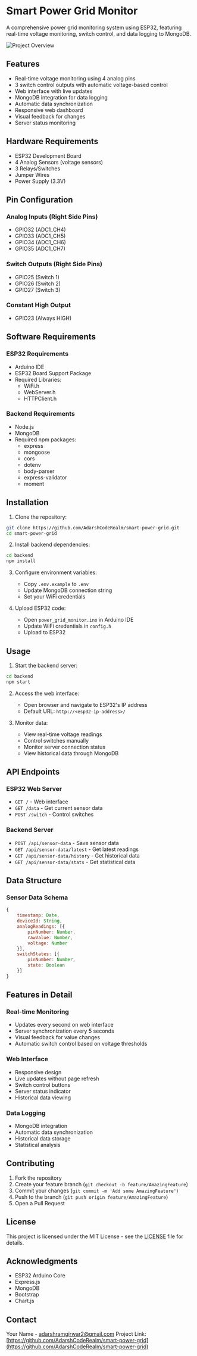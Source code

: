 # Smart Power Grid Monitor

A comprehensive power grid monitoring system using ESP32, featuring real-time voltage monitoring, switch control, and data logging to MongoDB.

![Project Overview](assets/IMG_20250425_105023.jpg)

## Features

- Real-time voltage monitoring using 4 analog pins
- 3 switch control outputs with automatic voltage-based control
- Web interface with live updates
- MongoDB integration for data logging
- Automatic data synchronization
- Responsive web dashboard
- Visual feedback for changes
- Server status monitoring

## Hardware Requirements

- ESP32 Development Board
- 4 Analog Sensors (voltage sensors)
- 3 Relays/Switches
- Jumper Wires
- Power Supply (3.3V)

## Pin Configuration

### Analog Inputs (Right Side Pins)
- GPIO32 (ADC1_CH4)
- GPIO33 (ADC1_CH5)
- GPIO34 (ADC1_CH6)
- GPIO35 (ADC1_CH7)

### Switch Outputs (Right Side Pins)
- GPIO25 (Switch 1)
- GPIO26 (Switch 2)
- GPIO27 (Switch 3)

### Constant High Output
- GPIO23 (Always HIGH)

## Software Requirements

### ESP32 Requirements
- Arduino IDE
- ESP32 Board Support Package
- Required Libraries:
  - WiFi.h
  - WebServer.h
  - HTTPClient.h

### Backend Requirements
- Node.js
- MongoDB
- Required npm packages:
  - express
  - mongoose
  - cors
  - dotenv
  - body-parser
  - express-validator
  - moment

## Installation

1. Clone the repository:
```bash
git clone https://github.com/AdarshCodeRealm/smart-power-grid.git
cd smart-power-grid
```

2. Install backend dependencies:
```bash
cd backend
npm install
```

3. Configure environment variables:
   - Copy `.env.example` to `.env`
   - Update MongoDB connection string
   - Set your WiFi credentials

4. Upload ESP32 code:
   - Open `power_grid_monitor.ino` in Arduino IDE
   - Update WiFi credentials in `config.h`
   - Upload to ESP32

## Usage

1. Start the backend server:
```bash
cd backend
npm start
```

2. Access the web interface:
   - Open browser and navigate to ESP32's IP address
   - Default URL: `http://<esp32-ip-address>/`

3. Monitor data:
   - View real-time voltage readings
   - Control switches manually
   - Monitor server connection status
   - View historical data through MongoDB

## API Endpoints

### ESP32 Web Server
- `GET /` - Web interface
- `GET /data` - Get current sensor data
- `POST /switch` - Control switches

### Backend Server
- `POST /api/sensor-data` - Save sensor data
- `GET /api/sensor-data/latest` - Get latest readings
- `GET /api/sensor-data/history` - Get historical data
- `GET /api/sensor-data/stats` - Get statistical data

## Data Structure

### Sensor Data Schema
```javascript
{
    timestamp: Date,
    deviceId: String,
    analogReadings: [{
        pinNumber: Number,
        rawValue: Number,
        voltage: Number
    }],
    switchStates: [{
        pinNumber: Number,
        state: Boolean
    }]
}
```

## Features in Detail

### Real-time Monitoring
- Updates every second on web interface
- Server synchronization every 5 seconds
- Visual feedback for value changes
- Automatic switch control based on voltage thresholds

### Web Interface
- Responsive design
- Live updates without page refresh
- Switch control buttons
- Server status indicator
- Historical data viewing

### Data Logging
- MongoDB integration
- Automatic data synchronization
- Historical data storage
- Statistical analysis

## Contributing

1. Fork the repository
2. Create your feature branch (`git checkout -b feature/AmazingFeature`)
3. Commit your changes (`git commit -m 'Add some AmazingFeature'`)
4. Push to the branch (`git push origin feature/AmazingFeature`)
5. Open a Pull Request

## License

This project is licensed under the MIT License - see the [LICENSE](LICENSE) file for details.

## Acknowledgments

- ESP32 Arduino Core
- Express.js
- MongoDB
- Bootstrap
- Chart.js

## Contact

Your Name - adarshramgirwar2@gmail.com
Project Link: [https://github.com/AdarshCodeRealm/smart-power-grid](https://github.com/AdarshCodeRealm/smart-power-grid)
